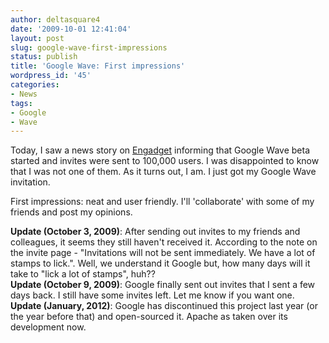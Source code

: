 ```yaml
---
author: deltasquare4
date: '2009-10-01 12:41:04'
layout: post
slug: google-wave-first-impressions
status: publish
title: 'Google Wave: First impressions'
wordpress_id: '45'
categories:
- News
tags:
- Google
- Wave
---
```


Today, I saw a news story on [Engadget](http://www.engadget.com/2009/09/30/missed-the-google-wave-beta-weve-got-hands-on/) informing that Google Wave beta started and invites were sent to 100,000 users. I was disappointed to know that I was not one of them. As it turns out, I am. I just got my Google Wave invitation.

First impressions: neat and user friendly. I'll 'collaborate' with some of my friends and post my opinions.

**Update (October 3, 2009)**: After sending out invites to my friends and colleagues, it seems they still haven't received it. According to the note on the invite page - "Invitations will not be sent immediately. We have a lot of stamps to lick.". Well, we understand it Google but, how many days will it take to "lick a lot of stamps", huh??  
**Update (October 9, 2009)**: Google finally sent out invites that I sent a few days back. I still have some invites left. Let me know if you want one.
**Update (January, 2012)**: Google has discontinued this project last year (or the year before that) and open-sourced it. Apache as taken over its development now.
